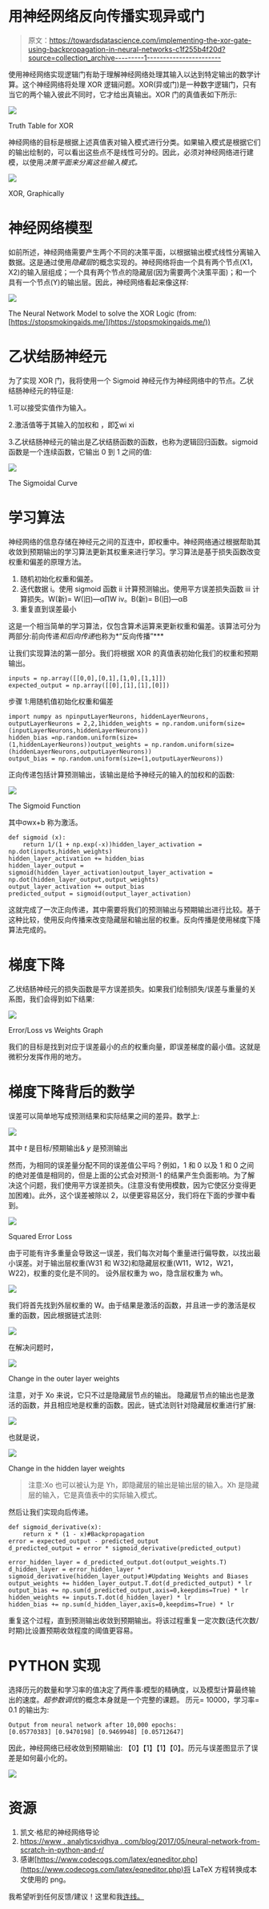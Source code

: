# 用神经网络反向传播实现异或门

> 原文：<https://towardsdatascience.com/implementing-the-xor-gate-using-backpropagation-in-neural-networks-c1f255b4f20d?source=collection_archive---------1----------------------->

使用神经网络实现逻辑门有助于理解神经网络处理其输入以达到特定输出的数学计算。这个神经网络将处理 XOR 逻辑问题。XOR(异或门)是一种数字逻辑门，只有当它的两个输入彼此不同时，它才给出真输出。XOR 门的真值表如下所示:

![](img/5cc282e7515c2fd4f8124fcbbb2e9adc.png)

Truth Table for XOR

神经网络的目标是根据上述真值表对输入模式进行分类。如果输入模式是根据它们的输出绘制的，可以看出这些点不是线性可分的。因此，必须对神经网络进行建模，以使用*决策平面来分离这些输入模式。*

![](img/425638b0f47d02488419ae23808f423f.png)

XOR, Graphically

# 神经网络模型

如前所述，神经网络需要产生两个不同的决策平面，以根据输出模式线性分离输入数据。这是通过使用*隐藏层*的概念实现的。神经网络将由一个具有两个节点(X1，X2)的输入层组成；一个具有两个节点的隐藏层(因为需要两个决策平面)；和一个具有一个节点(Y)的输出层。因此，神经网络看起来像这样:

![](img/16af1c7f074731c87717cf4ce72b70f8.png)

The Neural Network Model to solve the XOR Logic (from: [https://stopsmokingaids.me/](https://stopsmokingaids.me/))

# 乙状结肠神经元

为了实现 XOR 门，我将使用一个 Sigmoid 神经元作为神经网络中的节点。乙状结肠神经元的特征是:

1.可以接受实值作为输入。

2.激活值等于其输入的加权和
，即∑wi xi

3.乙状结肠神经元的输出是乙状结肠函数的函数，也称为逻辑回归函数。sigmoid 函数是一个连续函数，它输出 0 到 1 之间的值:

![](img/baaa859595038034a48477d434f39456.png)

The Sigmoidal Curve

# 学习算法

神经网络的信息存储在神经元之间的互连中，即权重中。神经网络通过根据帮助其收敛到预期输出的学习算法更新其权重来进行学习。学习算法是基于损失函数改变权重和偏差的原理方法。

1.  随机初始化权重和偏差。
2.  迭代数据
    i。使用 sigmoid 函数
    ii 计算预测输出。使用平方误差损失函数
    iii 计算损失。W(新)= W(旧)—α∏W
    iv。B(新)= B(旧)—αB
3.  重复直到误差最小

这是一个相当简单的学习算法，仅包含算术运算来更新权重和偏差。该算法可分为两部分:前向传递*和后向传递*也称为*“反向传播”***

让我们实现算法的第一部分。我们将根据 XOR 的真值表初始化我们的权重和预期输出。

```
inputs = np.array([[0,0],[0,1],[1,0],[1,1]])
expected_output = np.array([[0],[1],[1],[0]])
```

步骤 1:用随机值初始化权重和偏差

```
import numpy as npinputLayerNeurons, hiddenLayerNeurons, outputLayerNeurons = 2,2,1hidden_weights = np.random.uniform(size=(inputLayerNeurons,hiddenLayerNeurons))
hidden_bias =np.random.uniform(size=(1,hiddenLayerNeurons))output_weights = np.random.uniform(size=(hiddenLayerNeurons,outputLayerNeurons))
output_bias = np.random.uniform(size=(1,outputLayerNeurons))
```

正向传递包括计算预测输出，该输出是给予神经元的输入的加权和的函数:

![](img/00a54104b165597502d5feb2e6f2d065.png)

The Sigmoid Function

其中σwx+b 称为激活。

```
def sigmoid (x):
    return 1/(1 + np.exp(-x))hidden_layer_activation = np.dot(inputs,hidden_weights)
hidden_layer_activation += hidden_bias
hidden_layer_output = sigmoid(hidden_layer_activation)output_layer_activation = np.dot(hidden_layer_output,output_weights)
output_layer_activation += output_bias
predicted_output = sigmoid(output_layer_activation)
```

这就完成了一次正向传递，其中需要将我们的预测输出与预期输出进行比较。基于这种比较，使用反向传播来改变隐藏层和输出层的权重。反向传播是使用梯度下降算法完成的。

# 梯度下降

乙状结肠神经元的损失函数是平方误差损失。如果我们绘制损失/误差与重量的关系图，我们会得到如下结果:

![](img/641410d1d2244f3a01c9a68d5bf8c25d.png)

Error/Loss vs Weights Graph

我们的目标是找到对应于误差最小的点的权重向量，即误差梯度的最小值。这就是微积分发挥作用的地方。

# 梯度下降背后的数学

误差可以简单地写成预测结果和实际结果之间的差异。数学上:

![](img/87037ed9c0353bc4ae3d3449c176d933.png)

其中 *t* 是目标/预期输出& *y* 是预测输出

然而，为相同的误差量分配不同的误差值公平吗？例如，1 和 0 以及 1 和 0 之间的绝对差值是相同的，但是上面的公式会对预测-1 的结果产生负面影响。为了解决这个问题，我们使用平方误差损失。(注意没有使用模数，因为它使区分变得更加困难)。此外，这个误差被除以 2，以便更容易区分，我们将在下面的步骤中看到。

![](img/1ac51c60aea18e7ce831d58d0d1bfde3.png)

Squared Error Loss

由于可能有许多重量会导致这一误差，我们每次对每个重量进行偏导数，以找出最小误差。对于输出层权重(W31 和 W32)和隐藏层权重(W11，W12，W21，W22)，权重的变化是不同的。
设外层权重为 wo，隐含层权重为 wh。

![](img/a8a6a49f4ab46310d964c62c8fa884d3.png)

我们将首先找到外层权重的 W。由于结果是激活的函数，并且进一步的激活是权重的函数，因此根据链式法则:

![](img/38ec0f85324e8812ed1316cb387f4264.png)

在解决问题时，

![](img/9f90cea1ce3028cf01186dafe4766744.png)

Change in the outer layer weights

注意，对于 Xo 来说，它只不过是隐藏层节点的输出。
隐藏层节点的输出也是激活的函数，并且相应地是权重的函数。因此，链式法则针对隐藏层权重进行扩展:

![](img/afad0eafa470816a3bac59f4a6cdf6f2.png)

也就是说，

![](img/935284dca54c07202eaf4422f4be2c4a.png)

Change in the hidden layer weights

> 注意:Xo 也可以被认为是 Yh，即隐藏层的输出是输出层的输入。Xh 是隐藏层的输入，它是真值表中的实际输入模式。

然后让我们实现向后传递。

```
def sigmoid_derivative(x):
    return x * (1 - x)#Backpropagation
error = expected_output - predicted_output
d_predicted_output = error * sigmoid_derivative(predicted_output)

error_hidden_layer = d_predicted_output.dot(output_weights.T)
d_hidden_layer = error_hidden_layer * sigmoid_derivative(hidden_layer_output)#Updating Weights and Biases
output_weights += hidden_layer_output.T.dot(d_predicted_output) * lr
output_bias += np.sum(d_predicted_output,axis=0,keepdims=True) * lr
hidden_weights += inputs.T.dot(d_hidden_layer) * lr
hidden_bias += np.sum(d_hidden_layer,axis=0,keepdims=True) * lr
```

重复这个过程，直到预测输出收敛到预期输出。将该过程重复一定次数(迭代次数/时期)比设置预期收敛程度的阈值更容易。

# PYTHON 实现

选择历元的数量和学习率的值决定了两件事:模型的精确度，以及模型计算最终输出的速度。*超参数调优*的概念本身就是一个完整的课题。
历元= 10000，学习率= 0.1 的输出为:

```
Output from neural network after 10,000 epochs: 
[0.05770383] [0.9470198] [0.9469948] [0.05712647]
```

因此，神经网络已经收敛到预期输出:
【0】【1】【1】【0】。历元与误差图显示了误差是如何最小化的。

![](img/ce37c1ce3648dd57a71a8b8ad2432648.png)

# 资源

1.  凯文·格尼的神经网络导论
2.  [https://www . analyticsvidhya . com/blog/2017/05/neural-network-from-scratch-in-python-and-r/](https://www.analyticsvidhya.com/blog/2017/05/neural-network-from-scratch-in-python-and-r/)
3.  感谢[https://www.codecogs.com/latex/eqneditor.php](https://www.codecogs.com/latex/eqneditor.php)将 LaTeX 方程转换成本文使用的 png。

我希望听到任何反馈/建议！这里和我[连线。](https://www.linkedin.com/in/siddharthapratimdutta/)